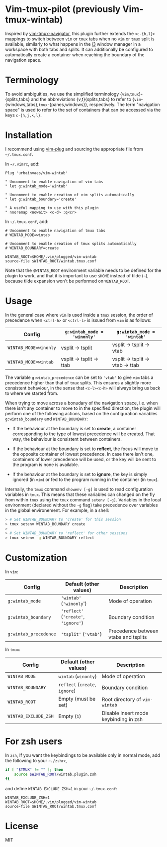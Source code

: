 # Vim-tmux-pilot (previously Vim-tmux-wintab)

Inspired by [vim-tmux-navigator](https://github.com/christoomey/vim-tmux-navigator),
this plugin further extends the `<c-{h,l}>` mappings to switch between `vim` or `tmux` tabs when no `vim` or `tmux` split is available,
similarly to what happens in the [i3](https://i3wm.org) window manager in a workspace with both tabs and splits.
It can additionally be configured to automatically create a container when reaching the boundary of the navigation space.

# Terminology

To avoid ambiguities,
we use the simplified terminology {`vim`,`tmux`}-{splits,tabs} and
the abbreviations {v,t}{splits,tabs}
to refer to {`vim`-{windows,tabs},`tmux`-{panes,windows}}, respectively.
The term "navigation space" is used to refer to the set of containers that can be accessed via the keys `c-{h,j,k,l}`.

# Installation

I recommend using [vim-plug](https://github.com/junegunn/vim-plug)
and sourcing the appropriate file from `~/.tmux.conf`.

In `~/.vimrc`, add:
```vim
Plug 'urbainvaes/vim-wintab'

" Uncomment to enable navigation of vim tabs
" let g:wintab_mode='wintab'

" Uncomment to enable creation of vim splits automatically
" let g:wintab_boundary='create'

" A useful mapping to use with this plugin
" nnoremap <nowait> <c-d> :q<cr>
```
In `~/.tmux.conf`, add:
```tmux
# Uncomment to enable navigation of tmux tabs
# WINTAB_MODE=wintab

# Uncomment to enable creation of tmux splits automatically
# WINTAB_BOUNDARY=create

WINTAB_ROOT=$HOME/.vim/plugged/vim-wintab
source-file $WINTAB_ROOT/wintab.tmux.conf
```
Note that the `$WINTAB_ROOT` environment variable needs to be defined for the plugin to work,
and that it is important to use `$HOME` instead of tilde (`~`),
because tilde expansion won't be performed on `WINTAB_ROOT`.

# Usage

In the general case where `vim` is used inside a `tmux` session,
the order of precedence when `<ctrl-h>` or `<ctrl-l>` is issued from `vim` is as follows:

| Config                | `g:wintab_mode = 'winonly'` | `g:wintab_mode = 'wintab'`    |
| ------                | -------                     | -----------                   |
| `WINTAB_MODE=winonly` | vsplit → tsplit             | vsplit → tsplit → vtab        |
| `WINTAB_MODE=wintab`  | vsplit → tsplit → ttab      | vsplit → tsplit → vtab → ttab |

The variable `g:wintab_precedence` can be set to `'vtab'` to give `vim` tabs a precedence higher than that of `tmux` splits.
This ensures a slightly more consistent behaviour,
in the sense that `<c-l><c-h>` will always bring us back to where we started from.

When trying to move across a bonudary of the navigation space,
i.e. when there isn't any container to move to in the specified direction,
the plugin will perform one of the following actions,
based on the configuration variables `g:wintab_boundary` and `WINTAB_BOUNDARY`:

- If the behaviour at the boundary is set to **create**,
  a container corresponding to the type of lowest precedence will be created.
  That way, the behaviour is consistent between containers.

- If the behaviour at the boundary is set to **reflect**,
  the focus will move to the opposite container of lowest precedence.
  In case there isn't one,
  containers of lower precedence will be used,
  or the key will be sent to the program is none is available.

- If the behaviour at the boundary is set to **ignore**,
  the key is simply ignored (in `vim`)
  or fed to the program running in the container (in `tmux`).

Internally, the `tmux` command `showenv [-g]` is used to read configuration variables in `tmux`.
This means that these variables can changed on the fly from within `tmux`
using the `tmux` command `setenv [-g]`.
Variables in the local environment (declared without the `-g` flag)
take precedence over variables in the global environement.
For example, in a shell:
```bash
> # Set WINTAB_BOUNDARY to 'create' for this session
> tmux setenv WINTAB_BOUNDARY create
>
> # Set WINTAB_BOUNDARY to 'reflect' for other sessions
> tmux setenv -g WINTAB_BOUNDARY reflect
```

# Customization

In `vim`:

| Config                | Default (other values)               | Description                          |
| ------                | -------                              | -----------                          |
| `g:wintab_mode`       | `'wintab'` (`'winonly`')             | Mode of operation                    |
| `g:wintab_boundary`   | `'reflect'` (`'create'`, `'ignore'`) | Boundary condition                   |
| `g:wintab_precedence` | `'tsplit'` (`'vtab'`)                | Precedence between vtabs and tsplits |

In `tmux`:

| Config               | Default (other values)         | Description                           |
| ------               | -------                        | -----------                           |
| `WINTAB_MODE`        | `wintab` (`winonly`)           | Mode of operation                     |
| `WINTAB_BOUNDARY`    | `reflect` (`create`, `ignore`) | Boundary condition                    |
| `WINTAB_ROOT`        | Empty (must be set)            | Root directory of `vim-wintab`        |
| `WINTAB_EXCLUDE_ZSH` | Empty (`1`)                    | Disable insert mode keybinding in zsh |

# For zsh users

In `zsh`,
If you want the keybindings to be available only in normal mode,
add the following to your `~./zshrc`,
```zsh
if [ "$TMUX" != "" ]; then
    source $WINTAB_ROOT/wintab.plugin.zsh
fi
```
and define `WINTAB_EXCLUDE_ZSH=1` in your `~/.tmux.conf`:
```tmux
WINTAB_EXCLUDE_ZSH=1
WINTAB_ROOT=$HOME/.vim/plugged/vim-wintab
source-file $WINTAB_ROOT/wintab.tmux.conf
```

# License

MIT
